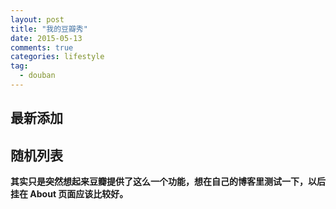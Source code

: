 ```yaml
---
layout: post
title: "我的豆瓣秀"
date: 2015-05-13
comments: true
categories: lifestyle
tag: 
  - douban
---
```

## 最新添加

<script type="text/javascript" src="http://www.douban.com/service/badge/DarkKate/?selection=latest&amp;picsize=medium&amp;show=collection&amp;n=8&amp;cat=drama%7Cmovie%7Cbook%7Cmusic&amp;columns=4"></script>

## 随机列表

<script type="text/javascript" src="http://www.douban.com/service/badge/DarkKate/?selection=random&amp;picsize=medium&amp;show=collection&amp;n=8&amp;cat=drama%7Cmovie%7Cbook%7Cmusic&amp;columns=4"></script>

**其实只是突然想起来豆瓣提供了这么一个功能，想在自己的博客里测试一下，以后挂在 About 页面应该比较好。**

